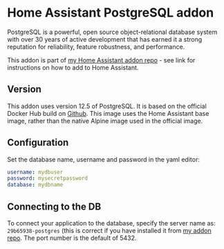 # Home Assistant PostgreSQL addon

PostgreSQL is a powerful, open source object-relational database system with over 30 years of active development that has earned it a strong reputation for reliability, feature robustness, and performance.

This addon is part of [my Home Assistant addon repo](https://github.com/matt-FFFFFF/hassio-addon-repository) - see link for instructions on how to add to Home Assistant.

## Version

This addon uses version 12.5 of PostgreSQL.
It is based on the official Docker Hub build on [Github](https://github.com/docker-library/postgres/tree/master/12/alpine).
This image uses the Home Assistant base image, rather than the native Alpine image used in the official image.

## Configuration

Set the database name, username and password  in the yaml editor:

```yml
username: mydbuser
password: mysecretpassword
database: mydbname
```

## Connecting to the DB

To connect your application to the database, specify the server name as: `29b65938-postgres` (this is correct if you have installed it from [my addon repo](https://github.com/matt-FFFFFF/hassio-addon-repository). The port number is the default of 5432.
